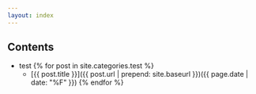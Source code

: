 ```yaml
---
layout: index
---
```


## Contents

* test
{% for post in site.categories.test %}
    * [{{ post.title }}]({{ post.url | prepend: site.baseurl }})({{ page.date | date: "%F" }})
{% endfor %}
